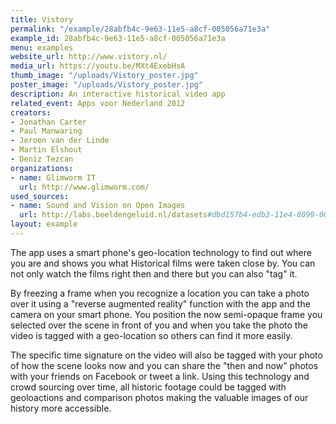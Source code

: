 ```yaml
---
title: Vistory
permalink: "/example/28abfb4c-9e63-11e5-a8cf-005056a71e3a"
example_id: 28abfb4c-9e63-11e5-a8cf-005056a71e3a
menu: examples
website_url: http://www.vistory.nl/
media_url: https://youtu.be/MXt4ExebHsA
thumb_image: "/uploads/Vistory_poster.jpg"
poster_image: "/uploads/Vistory_poster.jpg"
description: An interactive historical video app
related_event: Apps voor Nederland 2012
creators:
- Jonathan Carter
- Paul Manwaring
- Jeroen van der Linde
- Martin Elshout
- Deniz Tezcan
organizations:
- name: Glimworm IT
  url: http://www.glimworm.com/
used_sources:
- name: Sound and Vision on Open Images
  url: http://labs.beeldengeluid.nl/datasets#dbd157b4-edb3-11e4-8099-005056a71e3a
layout: example
---
```


The app uses a smart phone's geo-location technology to find out where you are and shows you what Historical films were taken close by. You can not only watch the films right then and there but you can also "tag" it.

By freezing a frame when you recognize a location you can take a photo over it using a "reverse augmented reality" function with the app and the camera on your smart phone. You position the now semi-opaque frame you selected over the scene in front of you and when you take the photo the video is tagged with a geo-location so others can find it more easily.

The specific time signature on the video will also be tagged with your photo of how the scene looks now and you can share the "then and now" photos with your friends on Facebook or tweet a link. Using this technology and crowd sourcing over time, all historic footage could be tagged with geoloactions and comparison photos making the valuable images of our history more accessible.
